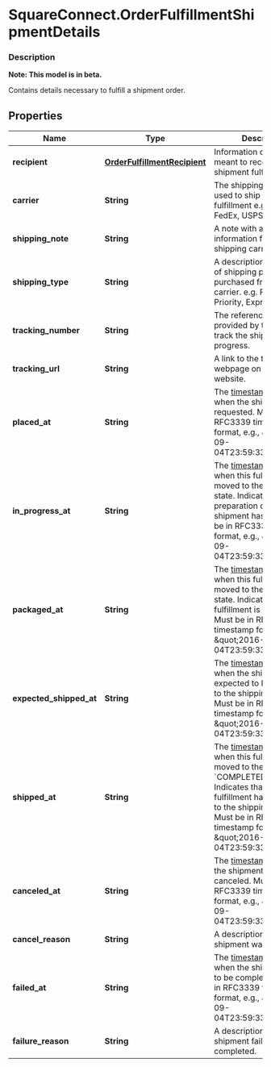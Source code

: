 # SquareConnect.OrderFulfillmentShipmentDetails

### Description
**Note: This model is in beta.**

Contains details necessary to fulfill a shipment order.

## Properties
Name | Type | Description | Notes
------------ | ------------- | ------------- | -------------
**recipient** | [**OrderFulfillmentRecipient**](OrderFulfillmentRecipient.md) | Information on the person meant to receive this shipment fulfillment. | [optional] 
**carrier** | **String** | The shipping carrier being used to ship this fulfillment e.g. UPS, FedEx, USPS, etc. | [optional] 
**shipping_note** | **String** | A note with additional information for the shipping carrier. | [optional] 
**shipping_type** | **String** | A description of the type of shipping product purchased from the carrier. e.g. First Class, Priority, Express | [optional] 
**tracking_number** | **String** | The reference number provided by the carrier to track the shipment&#39;s progress. | [optional] 
**tracking_url** | **String** | A link to the tracking webpage on the carrier&#39;s website. | [optional] 
**placed_at** | **String** | The [timestamp](#workingwithdates) indicating when the shipment was requested. Must be in RFC3339 timestamp format, e.g., \&quot;2016-09-04T23:59:33.123Z\&quot;. | [optional] 
**in_progress_at** | **String** | The [timestamp](#workingwithdates) indicating when this fulfillment was moved to the &#x60;RESERVED&#x60; state. Indicates that preparation of this shipment has begun. Must be in RFC3339 timestamp format, e.g., \&quot;2016-09-04T23:59:33.123Z\&quot;. | [optional] 
**packaged_at** | **String** | The [timestamp](#workingwithdates) indicating when this fulfillment was moved to the &#x60;PREPARED&#x60; state. Indicates that the fulfillment is packaged. Must be in RFC3339 timestamp format, e.g., \&quot;2016-09-04T23:59:33.123Z\&quot;. | [optional] 
**expected_shipped_at** | **String** | The [timestamp](#workingwithdates) indicating when the shipment is expected to be delivered to the shipping carrier. Must be in RFC3339 timestamp format, e.g., \&quot;2016-09-04T23:59:33.123Z\&quot;. | [optional] 
**shipped_at** | **String** | The [timestamp](#workingwithdates) indicating when this fulfillment was moved to the &#x60;COMPLETED&#x60;state. Indicates that the fulfillment has been given to the shipping carrier. Must be in RFC3339 timestamp format, e.g., \&quot;2016-09-04T23:59:33.123Z\&quot;. | [optional] 
**canceled_at** | **String** | The [timestamp](#workingwithdates) indicating the shipment was canceled. Must be in RFC3339 timestamp format, e.g., \&quot;2016-09-04T23:59:33.123Z\&quot;. | [optional] 
**cancel_reason** | **String** | A description of why the shipment was canceled. | [optional] 
**failed_at** | **String** | The [timestamp](#workingwithdates) indicating when the shipment failed to be completed. Must be in RFC3339 timestamp format, e.g., \&quot;2016-09-04T23:59:33.123Z\&quot;. | [optional] 
**failure_reason** | **String** | A description of why the shipment failed to be completed. | [optional] 


